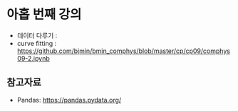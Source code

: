 # 아홉 번째 강의 

* 데이터 다루기 :
* curve fitting : https://github.com/bjmin/bmin_comphys/blob/master/cp/cp09/comphys09-2.ipynb

## 참고자료
* Pandas: https://pandas.pydata.org/

